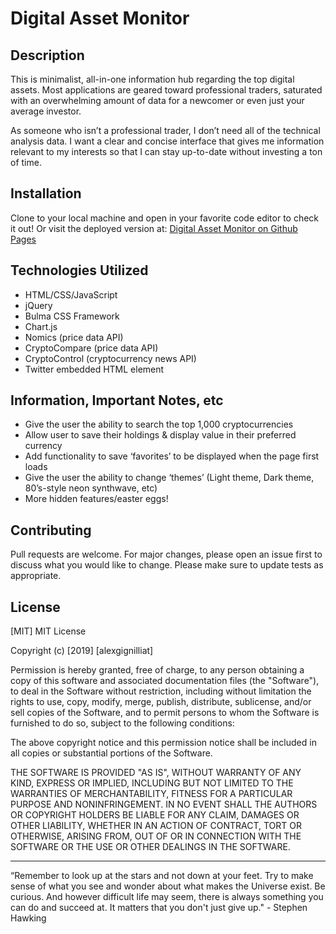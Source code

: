 # Digital Asset Monitor

## Description

This is minimalist, all-in-one information hub regarding the top digital assets. Most applications are geared toward professional traders, saturated with an overwhelming amount of data for a newcomer or even just your average investor. 

As someone who isn’t a professional trader, I don’t need all of the technical analysis data. I want a clear and concise interface that gives me information relevant to my interests so that I can stay up-to-date without investing a ton of time.

## Installation

Clone to your local machine and open in your favorite code editor to check it out! Or visit the deployed version at: [Digital Asset Monitor on Github Pages](https://alexgignilliat.github.io/Digital-Asset-Monitor/)

## Technologies Utilized

- HTML/CSS/JavaScript
- jQuery
- Bulma CSS Framework
- Chart.js
- Nomics (price data API)
- CryptoCompare (price data API)
- CryptoControl (cryptocurrency news API)
- Twitter embedded HTML element

## Information, Important Notes, etc

- Give the user the ability to search the top 1,000 cryptocurrencies
- Allow user to save their holdings & display value in their preferred currency
- Add functionality to save ‘favorites’ to be displayed when the page first loads
- Give the user the ability to change ‘themes’ (Light theme, Dark theme, 80’s-style neon synthwave, etc)
- More hidden features/easter eggs!

## Contributing

Pull requests are welcome. For major changes, please open an issue first to discuss what you would like to change.
Please make sure to update tests as appropriate.

## License

[MIT]
MIT License

Copyright (c) [2019] [alexgignilliat]

Permission is hereby granted, free of charge, to any person obtaining a copy
of this software and associated documentation files (the "Software"), to deal
in the Software without restriction, including without limitation the rights
to use, copy, modify, merge, publish, distribute, sublicense, and/or sell
copies of the Software, and to permit persons to whom the Software is
furnished to do so, subject to the following conditions:

The above copyright notice and this permission notice shall be included in all
copies or substantial portions of the Software.

THE SOFTWARE IS PROVIDED "AS IS", WITHOUT WARRANTY OF ANY KIND, EXPRESS OR
IMPLIED, INCLUDING BUT NOT LIMITED TO THE WARRANTIES OF MERCHANTABILITY,
FITNESS FOR A PARTICULAR PURPOSE AND NONINFRINGEMENT. IN NO EVENT SHALL THE
AUTHORS OR COPYRIGHT HOLDERS BE LIABLE FOR ANY CLAIM, DAMAGES OR OTHER
LIABILITY, WHETHER IN AN ACTION OF CONTRACT, TORT OR OTHERWISE, ARISING FROM,
OUT OF OR IN CONNECTION WITH THE SOFTWARE OR THE USE OR OTHER DEALINGS IN THE
SOFTWARE.

- - - - -

“Remember to look up at the stars and not down at your feet. Try to make sense of what you see and wonder about what makes the Universe exist. Be curious. And however difficult life may seem, there is always something you can do and succeed at. It matters that you don't just give up."  - Stephen Hawking